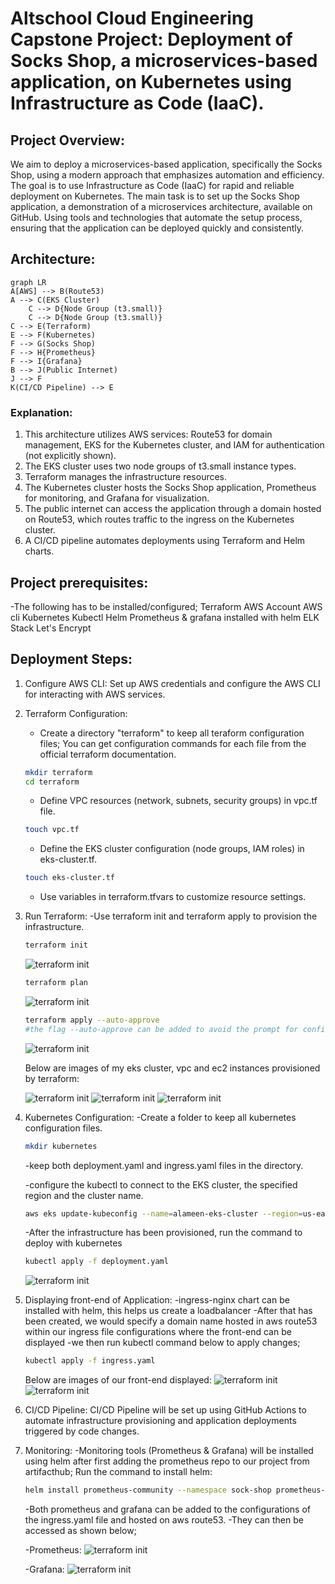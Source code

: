 # Altschool Cloud Engineering Capstone Project: Deployment of Socks Shop, a microservices-based application, on Kubernetes using Infrastructure as Code (IaaC).

## Project Overview:
We aim to deploy a microservices-based application, specifically the Socks Shop, using a modern approach that emphasizes automation and efficiency. The goal is to use Infrastructure as Code (IaaC) for rapid and reliable deployment on Kubernetes.
The main task is to set up the Socks Shop application, a demonstration of a microservices architecture, available on GitHub. Using tools and technologies that automate the setup process, ensuring that the application can be deployed quickly and consistently.

## Architecture:
```
graph LR
A[AWS] --> B(Route53)
A --> C(EKS Cluster)
    C --> D{Node Group (t3.small)}
    C --> D{Node Group (t3.small)}
C --> E(Terraform)
E --> F(Kubernetes)
F --> G(Socks Shop)
F --> H{Prometheus}
F --> I{Grafana}
B --> J(Public Internet)
J --> F
K(CI/CD Pipeline) --> E
```
### Explanation:

1. This architecture utilizes AWS services: Route53 for domain management, EKS for the Kubernetes cluster, and IAM for authentication (not explicitly shown).
2. The EKS cluster uses two node groups of t3.small instance types.
3. Terraform manages the infrastructure resources.
4. The Kubernetes cluster hosts the Socks Shop application, Prometheus for monitoring, and Grafana for visualization.
5. The public internet can access the application through a domain hosted on Route53, which routes traffic to the ingress on the Kubernetes cluster.
6. A CI/CD pipeline automates deployments using Terraform and Helm charts.

## Project prerequisites:

-The following has to be installed/configured;
Terraform
AWS Account
AWS cli
Kubernetes
Kubectl
Helm
Prometheus & grafana installed with helm 
ELK Stack
Let's Encrypt

## Deployment Steps:
1. Configure AWS CLI: Set up AWS credentials and configure the AWS CLI for interacting with AWS services.

2. Terraform Configuration:
    - Create a directory "terraform" to keep all teraform configuration files;
    You can get configuration commands for each file from the official terraform documentation.

    ```bash
    mkdir terraform
    cd terraform
    ```
    - Define VPC resources (network, subnets, security groups) in vpc.tf file.

    ```bash
    touch vpc.tf
    ```
    - Define the EKS cluster configuration (node groups, IAM roles) in eks-cluster.tf.

    ```bash
    touch eks-cluster.tf
    ```

    - Use variables in terraform.tfvars to customize resource settings.

3. Run Terraform: 
    -Use terraform init and terraform apply to provision the infrastructure.
    ```bash
    terraform init
    ```
    ![terraform init](images/terrafrom-init-img.jpg)
    
     ```bash
    terraform plan
    ```
    ![terraform init](images/terrafrom-plan-img.jpg)

     ```bash
    terraform apply --auto-approve
    #the flag --auto-approve can be added to avoid the prompt for confirmation.
    ```
    ![terraform init](images/terraform-apply-img.jpg)

    Below are images of my eks cluster, vpc and ec2 instances provisioned by terraform:

    ![terraform init](images/eks-cluster.jpg)
    ![terraform init](images/vpc.jpg)
    ![terraform init](images/ec2-instances.jpg)

4. Kubernetes Configuration:
    -Create a folder to keep all kubernetes configuration files.

     ```bash
    mkdir kubernetes
    ```
    -keep both deployment.yaml and ingress.yaml files in the directory.

    -configure the kubectl to connect to the EKS cluster, the specified region and the cluster name.
      ```bash
    aws eks update-kubeconfig --name=alameen-eks-cluster --region=us-east-1
    ```
    -After the infrastructure has been provisioned, run the command to deploy with kubernetes

     ```bash
    kubectl apply -f deployment.yaml
    ```
    ![terraform init](images/kubectl-apply-img.jpg)

5. Displaying front-end of Application:
    -ingress-nginx chart can be installed with helm, this helps us create a loadbalancer 
    -After that has been created, we would specify a domain name hosted in aws route53 within our ingress file configurations where the front-end can be displayed
    -we then run kubectl command below to apply changes;
    ```bash
    kubectl apply -f ingress.yaml
    ```
    Below are images of our front-end displayed:
    ![terraform init](images/sock-shop-frontend.jpg)
    ![terraform init](images/sock-shop-frontend2.jpg)

6. CI/CD Pipeline:
    CI/CD Pipeline will be set up using GitHub Actions to automate infrastructure provisioning and application deployments triggered by code changes.

7. Monitoring:
    -Monitoring tools (Prometheus & Grafana) will be installed using helm after first adding the prometheus repo to our project from artifacthub;
    Run the command to install helm:
    ```bash
    helm install prometheus-community --namespace sock-shop prometheus-community/kube-prometheus-stack
    ```
    -Both prometheus and grafana can be added to the configurations of the ingress.yaml file and hosted on aws route53.
    -They can then be accessed as shown below;

    -Prometheus:
    ![terraform init](images/prometheus.jpg)

    -Grafana:
    ![terraform init](images/grafana.jpg)


